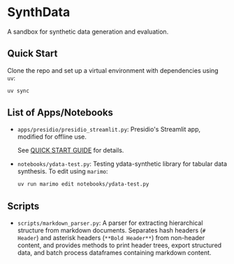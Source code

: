 # SynthData

A sandbox for synthetic data generation and evaluation.

## Quick Start

Clone the repo and set up a virtual environment with dependencies using `uv`:

```bash
uv sync
```

## List of Apps/Notebooks

- `apps/presidio/presidio_streamlit.py`: Presidio's Streamlit app, modified for offline use.

    See [QUICK START GUIDE](apps/presidio/QUICK_START_GUIDE.md) for details.

- `notebooks/ydata-test.py`: Testing ydata-synthetic library for tabular data synthesis. To edit using `marimo`:

    ```bash
    uv run marimo edit notebooks/ydata-test.py
    ```

## Scripts

- `scripts/markdown_parser.py`: A parser for extracting hierarchical structure from markdown documents. Separates hash headers (`# Header`) and asterisk headers (`**Bold Header**`) from non-header content, and provides methods to print header trees, export structured data, and batch process dataframes containing markdown content.
